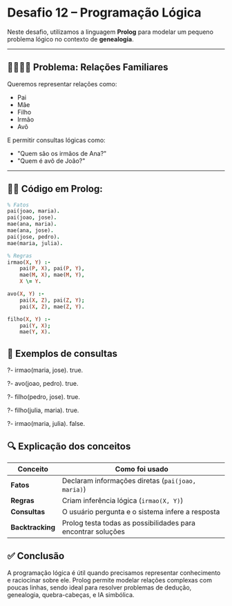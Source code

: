 # Desafio 12 – Programação Lógica

Neste desafio, utilizamos a linguagem **Prolog** para modelar um pequeno problema lógico no contexto de **genealogia**.

---

## 👨‍👩‍👧‍👦 Problema: Relações Familiares

Queremos representar relações como:
- Pai
- Mãe
- Filho
- Irmão
- Avô

E permitir consultas lógicas como:
- "Quem são os irmãos de Ana?"
- "Quem é avô de João?"

---

## 🧑‍💻 Código em Prolog:

```prolog
% Fatos
pai(joao, maria).
pai(joao, jose).
mae(ana, maria).
mae(ana, jose).
pai(jose, pedro).
mae(maria, julia).

% Regras
irmao(X, Y) :-
    pai(P, X), pai(P, Y),
    mae(M, X), mae(M, Y),
    X \= Y.

avo(X, Y) :-
    pai(X, Z), pai(Z, Y);
    pai(X, Z), mae(Z, Y).

filho(X, Y) :-
    pai(Y, X);
    mae(Y, X).
```
## 🧪 Exemplos de consultas

?- irmao(maria, jose).
true.

?- avo(joao, pedro).
true.

?- filho(pedro, jose).
true.

?- filho(julia, maria).
true.

?- irmao(maria, julia).
false.

## 🔍 Explicação dos conceitos

| Conceito         | Como foi usado                                               |
| ---------------- | ------------------------------------------------------------ |
| **Fatos**        | Declaram informações diretas (`pai(joao, maria)`)            |
| **Regras**       | Criam inferência lógica (`irmao(X, Y)`)                      |
| **Consultas**    | O usuário pergunta e o sistema infere a resposta             |
| **Backtracking** | Prolog testa todas as possibilidades para encontrar soluções |

## ✅ Conclusão
A programação lógica é útil quando precisamos representar conhecimento e raciocinar sobre ele. Prolog permite modelar relações complexas com poucas linhas, sendo ideal para resolver problemas de dedução, genealogia, quebra-cabeças, e IA simbólica.

